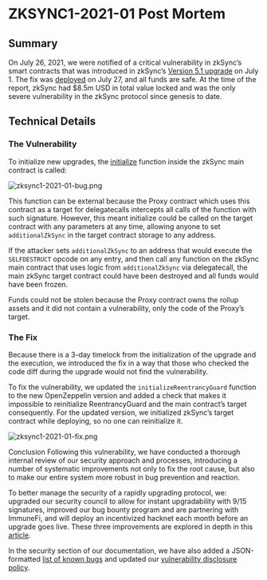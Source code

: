 # ZKSYNC1-2021-01 Post Mortem

## Summary
On July 26, 2021, we were notified of a critical vulnerability in zkSync’s smart contracts that was introduced in zkSync’s [Version 5.1 upgrade](https://github.com/matter-labs/zksync/blob/master/changelog/contracts.md#2021-05-31) on July 1. The fix was [deployed](https://github.com/matter-labs/zksync/blob/master/changelog/contracts.md#2021-07-27) on July 27, and all funds are safe. At the time of the report, zkSync had $8.5m USD in total value locked and was the only severe vulnerability in the zkSync protocol since genesis to date. 

## Technical Details

### The Vulnerability

To initialize new upgrades, the [initialize](https://github.com/matter-labs/zksync/blob/153449487a04a32e1412926c9f5bd443760a659e/contracts/contracts/ZkSync.sol#L129) function inside the zkSync main contract is called: 

![zksync1-2021-01-bug.png](https://zksync.io/zksync1-2021-01-bug.png)

This function can be external because the Proxy contract which uses this contract as a target for delegatecalls intercepts all calls of the function with such signature. However, this meant initialize could be called on the target contract with any parameters at any time, allowing anyone to set `additionalZkSync` in the target contract storage to any address. 


If the attacker sets `additionalZkSync` to an address that would execute the `SELFDESTRUCT` opcode on any entry, and then call any function on the zkSync main contract that uses logic from `additionalZkSync` via delegatecall, the main zkSync target contract could have been destroyed and all funds would have been frozen. 

Funds could not be stolen because the Proxy contract owns the rollup assets and it did not contain a vulnerability, only the code of the Proxy’s target. 

### The Fix
Because there is a 3-day timelock from the initialization of the upgrade and the execution, we introduced the fix in a way that those who checked the code diff during the upgrade would not find the vulnerability. 

To fix the vulnerability, we updated the `initializeReentrancyGuard` function to the new OpenZeppelin version and added a check that makes it impossible to reinitialize ReentrancyGuard and the main contract’s target сonsequently. For the updated version, we initialized zkSync’s target contract while deploying, so no one can reinitialize it.

![zksync1-2021-01-fix.png](https://zksync.io/zksync1-2021-01-fix.png)

Conclusion
Following this vulnerability, we have conducted a thorough internal review of our security approach and processes, introducing a number of systematic improvements not only to fix the root cause, but also to make our entire system more robust in bug prevention and reaction. 


To better manage the security of a rapidly upgrading protocol, we:
upgraded our security council to allow for instant upgradability with 9/15 signatures,
improved our bug bounty program and are partnering with ImmuneFi,
and will deploy an incentivized hacknet each month before an upgrade goes live.
These three improvements are explored in depth in this [article](https://medium.com/@matterlabs/upgradability3-934db4433b0c). 

In the security section of our documentation, we have also added a JSON-formatted [list of known bugs](https://zksync.io/dev/security/bugs.html) and updated our [vulnerability disclosure policy](https://zksync.io/dev/security/disclosure.html). 
